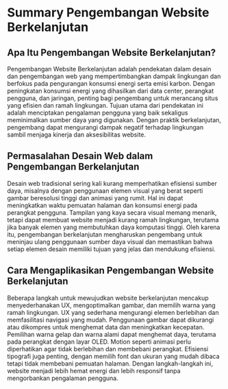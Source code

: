 # Summary Pengembangan Website Berkelanjutan

## Apa Itu Pengembangan Website Berkelanjutan?

Pengembangan Website Berkelanjutan adalah pendekatan dalam desain dan pengembangan web yang mempertimbangkan dampak lingkungan dan berfokus pada pengurangan konsumsi energi serta emisi karbon. Dengan peningkatan konsumsi energi yang dihasilkan dari data center, perangkat pengguna, dan jaringan, penting bagi pengembang untuk merancang situs yang efisien dan ramah lingkungan. Tujuan utama dari pendekatan ini adalah menciptakan pengalaman pengguna yang baik sekaligus meminimalkan sumber daya yang digunakan. Dengan praktik berkelanjutan, pengembang dapat mengurangi dampak negatif terhadap lingkungan sambil menjaga kinerja dan aksesibilitas website.

## Permasalahan Desain Web dalam Pengembangan Berkelanjutan

Desain web tradisional sering kali kurang memperhatikan efisiensi sumber daya, misalnya dengan penggunaan elemen visual yang berat seperti gambar beresolusi tinggi dan animasi yang rumit. Hal ini dapat meningkatkan waktu pemuatan halaman dan konsumsi energi pada perangkat pengguna. Tampilan yang kaya secara visual memang menarik, tetapi dapat membuat website menjadi kurang ramah lingkungan, terutama jika banyak elemen yang membutuhkan daya komputasi tinggi. Oleh karena itu, pengembangan berkelanjutan mengharuskan pengembang untuk meninjau ulang penggunaan sumber daya visual dan memastikan bahwa setiap elemen desain memiliki tujuan yang jelas dan mendukung efisiensi.

## Cara Mengaplikasikan Pengembangan Website Berkelanjutan

Beberapa langkah untuk mewujudkan website berkelanjutan mencakup menyederhanakan UX, mengoptimalkan gambar, dan memilih warna yang ramah lingkungan. UX yang sederhana mengurangi elemen berlebihan dan memfasilitasi navigasi yang mudah. Penggunaan gambar dapat dikurangi atau dikompres untuk menghemat data dan meningkatkan kecepatan. Pemilihan warna gelap dan warna alami dapat menghemat daya, terutama pada perangkat dengan layar OLED. Motion seperti animasi perlu diperhatikan agar tidak berlebihan dan membebani perangkat. Efisiensi tipografi juga penting, dengan memilih font dan ukuran yang mudah dibaca tetapi tidak membebani pemuatan halaman. Dengan langkah-langkah ini, website menjadi lebih hemat energi dan lebih responsif tanpa mengorbankan pengalaman pengguna.

